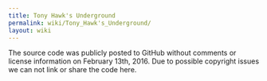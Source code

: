 ```yaml
---
title: Tony Hawk's Underground
permalink: wiki/Tony_Hawk's_Underground/
layout: wiki
---
```


The source code was publicly posted to GitHub without comments or
license information on February 13th, 2016. Due to possible copyright
issues we can not link or share the code here.
